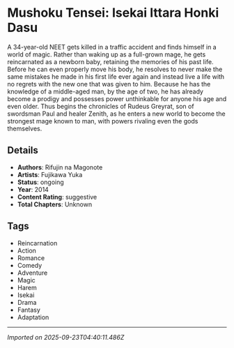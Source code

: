 # Mushoku Tensei: Isekai Ittara Honki Dasu

A 34-year-old NEET gets killed in a traffic accident and finds himself in a world of magic. Rather than waking up as a full-grown mage, he gets reincarnated as a newborn baby, retaining the memories of his past life. Before he can even properly move his body, he resolves to never make the same mistakes he made in his first life ever again and instead live a life with no regrets with the new one that was given to him. Because he has the knowledge of a middle-aged man, by the age of two, he has already become a prodigy and possesses power unthinkable for anyone his age and even older. Thus begins the chronicles of Rudeus Greyrat, son of swordsman Paul and healer Zenith, as he enters a new world to become the strongest mage known to man, with powers rivaling even the gods themselves.

## Details
- **Authors**: Rifujin na Magonote
- **Artists**: Fujikawa Yuka
- **Status**: ongoing
- **Year**: 2014
- **Content Rating**: suggestive
- **Total Chapters**: Unknown

## Tags
- Reincarnation
- Action
- Romance
- Comedy
- Adventure
- Magic
- Harem
- Isekai
- Drama
- Fantasy
- Adaptation

---
*Imported on 2025-09-23T04:40:11.486Z*

